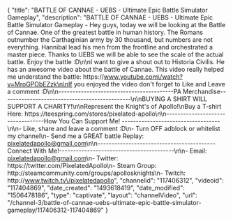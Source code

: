 {
    "title": "BATTLE OF CANNAE - UEBS - Ultimate Epic Battle Simulator Gameplay",
    "description": "BATTLE OF CANNAE - UEBS - Ultimate Epic Battle Simulator Gameplay - Hey guys, today we will be looking at the Battle of Cannae.  One of the greatest battle in human history.  The Romans outnumber the Carthaginian army by 30 thousand, but numbers are not everything.  Hannibal lead his men from the frontline and orchestrated a master piece.  Thanks to UEBS we will be able to see the scale of the actual battle.  Enjoy the battle :D\n\nI want to give a shout out to Historia Civilis.  He has an awesome video about the battle of Cannae.  This video really helped me understand the battle: https:\/\/www.youtube.com\/watch?v=MroGPObEZzk\n\nIf you enjoyed the video don't forget to Like and Leave a comment :D\n\n-----------------------------------------PA Merchandise----------------------------------------------\n\nBUYING A SHIRT WILL SUPPORT A CHARITY!\n\nRepresent the Knight's of Apollo!\nBuy a T-shirt Here: https:\/\/teespring.com\/stores\/pixelated-apollo\n\n----------------------------------How You Can Support Me! -----------------------------------\n\n- Like, share and leave a comment :D\n- Turn OFF adblock or whitelist my channel\n- Send me a GREAT battle Replay: pixelatedapollo@gmail.com\n\n------------------------------------------Connect With Me!-----------------------------------------\n\n- Email: pixelatedapollo@gmail.com\n- Twitter: https:\/\/twitter.com\/PixelatedApollo\n- Steam Group:  http:\/\/steamcommunity.com\/groups\/apollosknights\n- Twitch: http:\/\/www.twitch.tv\/pixelatedapollo",
    "channelid": "117406312",
    "videoid": "117404869",
    "date_created": "1493618419",
    "date_modified": "1506478186",
    "type": "captivate",
    "layout": "channelVideo",
    "url": "\/channel-3\/battle-of-cannae-uebs-ultimate-epic-battle-simulator-gameplay\/117406312-117404869"
}